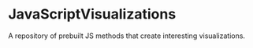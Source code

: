 # JavaScriptVisualizations
A repository of prebuilt JS methods that create interesting visualizations.

